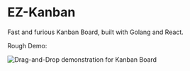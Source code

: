 # EZ-Kanban

Fast and furious Kanban Board, built with Golang and React.

Rough Demo:

![Drag-and-Drop demonstration for Kanban Board](https://media.giphy.com/media/MFIfr1DR6hQtmhsvxd/giphy.gif)